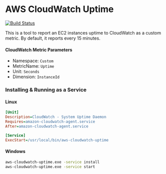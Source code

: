 # AWS CloudWatch Uptime

[![Build Status](https://github.com/bdwyertech/go-aws-asg-status/workflows/Go/badge.svg?branch=master)](https://github.com/bdwyertech/go-aws-asg-status/actions?query=workflow%3AGo+branch%3Amaster)

This is a tool to report an EC2 instances uptime to CloudWatch as a custom metric.  By default, it reports every 15 minutes.

#### CloudWatch Metric Parameters
  * Namespace: `Custom`
  * MetricName: `Uptime`
  * Unit: `Seconds`
  * Dimension: `InstanceId`



### Installing & Running as a Service

#### Linux
```ini
[Unit]
Description=CloudWatch - System Uptime Daemon
Requires=amazon-cloudwatch-agent.service
After=amazon-cloudwatch-agent.service

[Service]
ExecStart=/usr/local/bin/aws-cloudwatch-uptime
```

#### Windows
```sh
aws-cloudwatch-uptime.exe -service install
aws-cloudwatch-uptime.exe -service start
```
